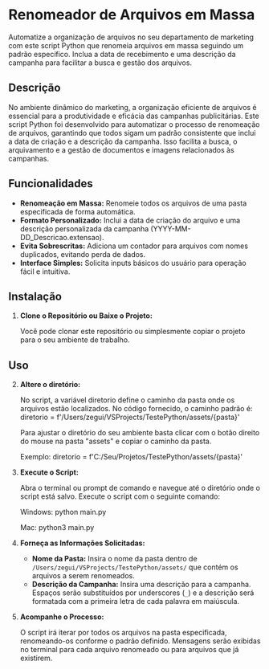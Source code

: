 # Renomeador de Arquivos em Massa

Automatize a organização de arquivos no seu departamento de marketing com este script Python que renomeia arquivos em massa seguindo um padrão específico. Inclua a data de recebimento e uma descrição da campanha para facilitar a busca e gestão dos arquivos.


## Descrição

No ambiente dinâmico do marketing, a organização eficiente de arquivos é essencial para a produtividade e eficácia das campanhas publicitárias. Este script Python foi desenvolvido para automatizar o processo de renomeação de arquivos, garantindo que todos sigam um padrão consistente que inclui a data de criação e a descrição da campanha. Isso facilita a busca, o arquivamento e a gestão de documentos e imagens relacionados às campanhas.


## Funcionalidades

- **Renomeação em Massa:** Renomeie todos os arquivos de uma pasta especificada de forma automática.
- **Formato Personalizado:** Inclui a data de criação do arquivo e uma descrição personalizada da campanha (YYYY-MM-DD_Descricao.extensao).
- **Evita Sobrescritas:** Adiciona um contador para arquivos com nomes duplicados, evitando perda de dados.
- **Interface Simples:** Solicita inputs básicos do usuário para operação fácil e intuitiva.


## Instalação

1. **Clone o Repositório ou Baixe o Projeto:**

   Você pode clonar este repositório ou simplesmente copiar o projeto para o seu ambiente de trabalho.


## Uso

2. **Altere o diretório:**

   No script, a variável diretorio define o caminho da pasta onde os arquivos estão localizados. No código fornecido, o caminho padrão é: diretorio = f'/Users/zegui/VSProjects/TestePython/assets/{pasta}'

   Para ajustar o diretório do seu ambiente basta clicar com o botão direito do mouse na pasta "assets" e copiar o caminho da pasta.

   Exemplo: diretorio = f'C:/Seu/Projetos/TestePython/assets/{pasta}'

2. **Execute o Script:**

   Abra o terminal ou prompt de comando e navegue até o diretório onde o script está salvo. Execute o script com o seguinte comando:

   Windows:
   python main.py

   Mac:
   python3 main.py

3. **Forneça as Informações Solicitadas:**

   - **Nome da Pasta:** Insira o nome da pasta dentro de `/Users/zegui/VSProjects/TestePython/assets/` que contém os arquivos a serem renomeados.
   - **Descrição da Campanha:** Insira uma descrição para a campanha. Espaços serão substituídos por underscores (`_`) e a descrição será formatada com a primeira letra de cada palavra em maiúscula.

4. **Acompanhe o Processo:**

   O script irá iterar por todos os arquivos na pasta especificada, renomeando-os conforme o padrão definido. Mensagens serão exibidas no terminal para cada arquivo renomeado ou para arquivos que já existirem.